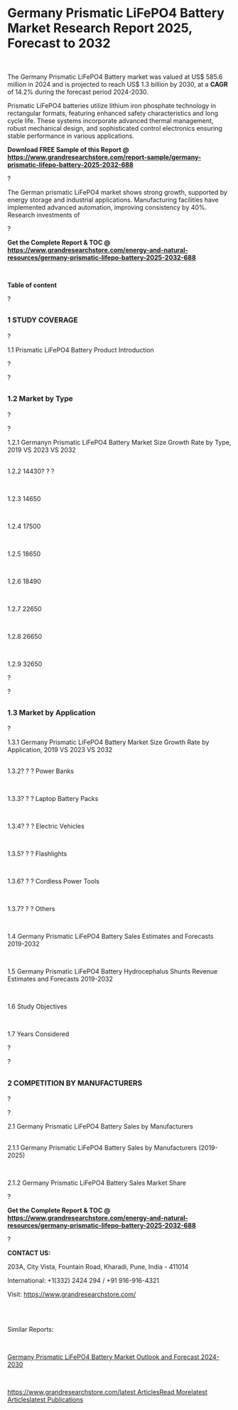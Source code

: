 <h1>Germany Prismatic LiFePO4 Battery Market Research Report 2025, Forecast to 2032</h1><br/><p>The Germany Prismatic LiFePO4 Battery market was valued at US$ 585.6 million in 2024 and is projected to reach US$ 1.3 billion by 2030, at a <strong>CAGR</strong> of 14.2% during the forecast period 2024-2030.</p>
 
 
 
 <p>Prismatic LiFePO4 batteries utilize lithium iron phosphate technology in rectangular formats, featuring enhanced safety characteristics and long cycle life. These systems incorporate advanced thermal management, robust mechanical design, and sophisticated control electronics ensuring stable performance in various applications.</p>
 
 
 
 <div><b>Download FREE Sample of this Report @ <a href="https://www.grandresearchstore.com/report-sample/germany-prismatic-lifepo-battery-2025-2032-688">https://www.grandresearchstore.com/report-sample/germany-prismatic-lifepo-battery-2025-2032-688</a></b></div>
 
 
 
 <p>? </p>
 
 
 
 <p>The German prismatic LiFePO4 market shows strong growth, supported by energy storage and industrial applications. Manufacturing facilities have implemented advanced automation, improving consistency by 40%. Research investments of</p>
 
 
 
 <p>? </p>
 
 
 
 <div><b>Get the Complete Report & TOC @ <a href="https://www.grandresearchstore.com/energy-and-natural-resources/germany-prismatic-lifepo-battery-2025-2032-688">https://www.grandresearchstore.com/energy-and-natural-resources/germany-prismatic-lifepo-battery-2025-2032-688</a></b></div>
 
 
 
 <p><br />
 
 <b>Table of content</b></p>
 
 
 
 <p>? </p>
 
 
 
 <h2><span style="font-size:16px"><strong>1 STUDY COVERAGE</strong></span></h2>
 
 
 
 <p>? </p>
 
 
 
 <p>1.1 Prismatic LiFePO4 Battery Product Introduction</p>
 
 
 
 <p>? </p>
 
 
 
 <p>? </p>
 
 
 
 <h2><span style="font-size:16px"><strong>1.2 Market by Type</strong></span></h2>
 
 
 
 <p>? </p>
 
 
 
 <p>? </p>
 
 
 
 <p>1.2.1 Germanyn Prismatic LiFePO4 Battery Market Size Growth Rate by Type, 2019 VS 2023 VS 2032<br />
 
 <br />
 
 1.2.2 14430? ? ? <br />
 
 <br />
 
 1.2.3 14650<br />
 
 <br />
 
 1.2.4 17500<br />
 
 <br />
 
 1.2.5 18650<br />
 
 <br />
 
 1.2.6 18490<br />
 
 <br />
 
 1.2.7 22650<br />
 
 <br />
 
 1.2.8 26650<br />
 
 <br />
 
 1.2.9 32650<br />
 
 ? </p>
 
 
 
 <p>? </p>
 
 
 
 <h2><span style="font-size:16px"><strong>1.3 Market by Application</strong></span></h2>
 
 
 
 <p>? </p>
 
 
 
 <p>1.3.1 Germany Prismatic LiFePO4 Battery Market Size Growth Rate by Application, 2019 VS 2023 VS 2032<br />
 
 <br />
 
 1.3.2? ? ? Power Banks<br />
 
 <br />
 
 1.3.3? ? ? Laptop Battery Packs<br />
 
 <br />
 
 1.3.4? ? ? Electric Vehicles<br />
 
 <br />
 
 1.3.5? ? ? Flashlights<br />
 
 <br />
 
 1.3.6? ? ? Cordless Power Tools<br />
 
 <br />
 
 1.3.7? ? ? Others<br />
 
 <br />
 
 1.4 Germany Prismatic LiFePO4 Battery Sales Estimates and Forecasts 2019-2032<br />
 
 <br />
 
 1.5 Germany Prismatic LiFePO4 Battery Hydrocephalus Shunts Revenue Estimates and Forecasts 2019-2032<br />
 
 <br />
 
 1.6 Study Objectives<br />
 
 <br />
 
 1.7 Years Considered</p>
 
 
 
 <p>? </p>
 
 
 
 <p>? </p>
 
 
 
 <h2><span style="font-size:16px"><strong>2 COMPETITION BY MANUFACTURERS</strong></span></h2>
 
 
 
 <p>? </p>
 
 
 
 <p>? </p>
 
 
 
 <p>2.1 Germany Prismatic LiFePO4 Battery Sales by Manufacturers<br />
 
 <br />
 
 2.1.1 Germany Prismatic LiFePO4 Battery Sales by Manufacturers (2019-2025)<br />
 
 <br />
 
 2.1.2 Germany Prismatic LiFePO4 Battery Sales Market Share</p>
 
 
 
 <p>? </p>
 
 
 
 <div><b>Get the Complete Report & TOC @ <a href="https://www.grandresearchstore.com/energy-and-natural-resources/germany-prismatic-lifepo-battery-2025-2032-688">https://www.grandresearchstore.com/energy-and-natural-resources/germany-prismatic-lifepo-battery-2025-2032-688</a></b></div>
 
 
 
 <p>? </p>
 
 
 
 <p><b>CONTACT US:</b><br />
 
 203A, City Vista, Fountain Road, Kharadi, Pune, India - 411014<br />
 
 International: +1(332) 2424 294 / +91 916-916-4321<br />
 
 Visit: <a href="https://www.grandresearchstore.com/">https://www.grandresearchstore.com/</a><br />
 
 <br />
 
 <br />
 
 Similar Reports:<br />
 
 <br />
 
 <a href="https://www.grandresearchstore.com/energy-and-natural-resources/germany-prismatic-lifepo-battery-2024-2030-556">Germany Prismatic LiFePO4 Battery Market Outlook and Forecast 2024-2030</a><br />
 
 <br />
 
 <a href="https://gyeongbokgung.com">https://www.grandresearchstore.com/</a><a href="https://hallyeomaritime.com">latest Articles</a><a href="https://jingwansa.com">Read More</a><a href="https://nguoiviet.jp/">latest Articles</a><a href="https://www.intelmarketresearch.com/">latest Publications</a></p>